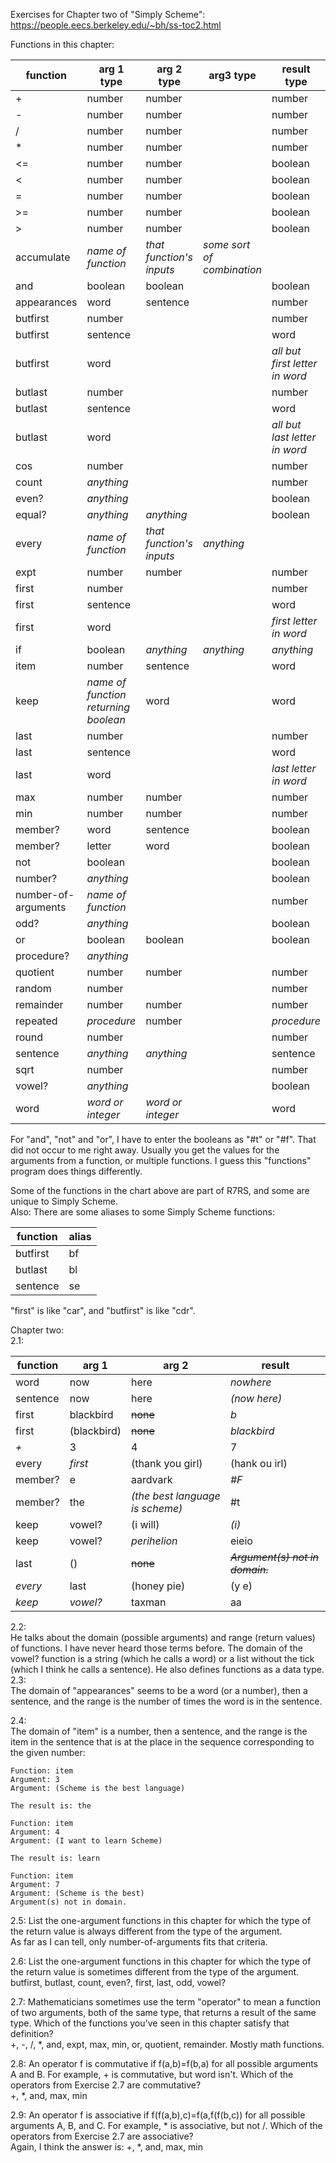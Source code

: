 Exercises for Chapter two of "Simply Scheme": https://people.eecs.berkeley.edu/~bh/ss-toc2.html  

Functions in this chapter:   

|function    |arg 1 type |arg 2 type|arg3 type |result type|
|---         |---        |---       |---       |---        |
|+           |number     |number    |          |number     |
|-           |number     |number    |          |number     |
|/           |number     |number    |          |number     |
|*           |number     |number    |          |number     |
|\<=         |number     |number    |          |boolean    |
|\<          |number     |number    |          |boolean    |
|=           |number     |number    |          |boolean    |
|\>=         |number     |number    |          |boolean    |
|\>          |number     |number    |          |boolean    |
|accumulate  |*name of function*|*that function's inputs* |*some sort of combination*|
|and         |boolean    |boolean   |          |boolean    |
|appearances |word       |sentence  |          |number     |
|butfirst    |number     |          |          |number     |
|butfirst    |sentence   |          |          |word       |
|butfirst    |word       |          |          |*all but first letter in word*|
|butlast     |number     |          |          |number     |
|butlast     |sentence   |          |          |word       |
|butlast     |word       |          |          |*all but last letter in word*|
|cos         |number     |          |          |number     |
|count       |*anything* |          |          |number     |
|even?       |*anything* |          |          |boolean    |
|equal?      |*anything* |*anything*|          |boolean    |
|every       |*name of function*|*that function's inputs* |*anything*|
|expt        |number     |number    |          |number     |
|first       |number     |          |          |number     |
|first       |sentence   |          |          |word       |
|first       |word       |          |          |*first letter in word*|
|if          |boolean    |*anything*|*anything*|*anything* |
|item        |number     |sentence  |          |word       |
|keep        |*name of function returning boolean*|word|  |word      |
|last        |number     |          |          |number     |
|last        |sentence   |          |          |word       |
|last        |word       |          |          |*last letter in word*|
|max         |number     |number    |          |number     |
|min         |number     |number    |          |number     |
|member?     |word       |sentence  |          |boolean    |
|member?     |letter     |word      |          |boolean    |
|not         |boolean    |          |          |boolean    |
|number?     |*anything* |          |          |boolean    |
|number-of-arguments|*name of function*||     |number     |
|odd?        |*anything* |          |          |boolean    |
|or          |boolean    |boolean   |          |boolean    |
|procedure?  |*anything* |          |          |           |
|quotient    |number     |number    |          |number     |
|random      |number     |          |          |number     |
|remainder   |number     |number    |          |number     |
|repeated    |*procedure*|number    |          |*procedure*|
|round       |number     |          |          |number     |
|sentence    |*anything* |*anything*|          |sentence   |
|sqrt        |number     |          |          |number     |
|vowel?      |*anything* |          |          |boolean    |
|word        |*word or integer*|*word or integer*||word   |



For "and", "not" and "or", I have to enter the booleans as "#t" or "#f". That did not occur to me right away. Usually you get the values for the arguments from a function, or multiple functions. I guess this "functions" program does things differently.    

Some of the functions in the chart above are part of R7RS, and some are unique to Simply Scheme.    
Also: There are some aliases to some Simply Scheme functions:  
 
|function|alias|
|---     |---  |
|butfirst|bf   |
|butlast |bl   |
|sentence|se   |

"first" is like "car", and "butfirst" is like "cdr".   
    
Chapter two:   
2.1:  

|function|arg 1      |arg 2           |result       |
|---     | ---       |---             |---          |
|word    |now        |here            |*nowhere*    |
|sentence|now        |here            |*(now here)* |
|first   |blackbird  |~~none~~        |*b*          |
|first   |(blackbird)|~~none~~        |*blackbird*  |
|*+*     |3          |4               |7            |
|every   |*first*    |(thank you girl)|(hank ou irl)| 
|member? |e          |aardvark        |*#F*         |
|member? |the        |*(the best language is scheme)*|#t|
|keep    |vowel?     |(i will)        |*(i)*        |
|keep    |vowel?     |*perihelion*    |eieio        |
|last    |()         |~~none~~        |~~*Argument(s) not in domain.*~~|	
|*every* |last       |(honey pie)     |(y e)        |
|*keep*  |*vowel?*   |taxman          |aa           |

2.2:   
He talks about the domain (possible arguments) and range (return values) of functions. I have never heard those terms before. The domain of the vowel? function is a string (which he calls a word) or a list without the tick (which I think he calls a sentence). He also defines functions as a data type.     
2.3:   
The domain of "appearances" seems to be a word (or a number), then a sentence, and the range is the number of times the word is in the sentence.

2.4:  
The domain of "item" is a number, then a sentence, and the range is the item in the sentence that is at the place in the sequence corresponding to the given number:    
```
Function: item
Argument: 3
Argument: (Scheme is the best language)

The result is: the

Function: item
Argument: 4
Argument: (I want to learn Scheme)

The result is: learn

Function: item
Argument: 7
Argument: (Scheme is the best)
Argument(s) not in domain.
```
2.5: List the one-argument functions in this chapter for which the type of the return value is always different from the type of the argument.  
As far as I can tell, only number-of-arguments fits that criteria.   

2.6: List the one-argument functions in this chapter for which the type of the return value is sometimes different from the type of the argument.   
butfirst, butlast, count, even?, first, last, odd, vowel?    

2.7: Mathematicians sometimes use the term "operator" to mean a function of two arguments, both of the same type, that returns a result of the same type. Which of the functions you've seen in this chapter satisfy that definition?   
+, -, /, *, and, expt, max, min, or, quotient, remainder. Mostly math functions.    

2.8: An operator f is commutative if f(a,b)=f(b,a) for all possible arguments A and B. For example, + is commutative, but word isn't. Which of the operators from Exercise 2.7 are commutative?    
+, *, and, max, min   

2.9: An operator f is associative if f(f(a,b),c)=f(a,f(f(b,c)) for all possible arguments A, B, and C. For example, * is associative, but not /. Which of the operators from Exercise 2.7 are associative?    
Again, I think the answer is: +, *, and, max, min   





